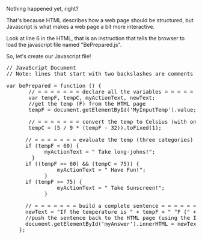 Nothing happened yet, right?

That's because HTML describes how a web page should be structured, but Javascript is what makes a web page a bit more interactive.  

Look at line 6 in the HTML, that is an instruction that tells the browser to load the javascript file named "BePrepared.js".

So, let's create our Javascript file!

<pre class="file" data-filename="BePrepared.js" data-target="replace">// JavaScript Document
// Note: lines that start with two backslashes are comments - not code!
 
var bePrepared = function () {
       // = = = = = = = declare all the variables = = = = = = = = 
       var tempF, tempC, myActionText, newText;
       //get the temp (F) from the HTML page
       tempF = document.getElementById(&#39;MyInputTemp&#39;).value;
 
       // = = = = = = = convert the temp to Celsius (with only one decimal place)
       tempC = (5 / 9 * (tempF - 32)).toFixed(1);
 
      // = = = = = = = evaluate the temp (three categories) = = = = = = =  
      if (tempF &lt; 60) {
            myActionText = &quot; Take long-johns!&quot;;
        }
      if ((tempF &gt;= 60) &amp;&amp; (tempC &lt; 75)) {
                myActionText = &quot; Have Fun!&quot;;
            }
      if (tempF &gt;= 75) {
                myActionText = &quot; Take Sunscreen!&quot;;
            }
 
      // = = = = = = = build a complete sentence = = = = = = =  
      newText = &quot;If the temperature is &quot; + tempF + &quot; &#176;F (&quot; + tempC + &quot; &#176;C): &quot; + myActionText;
      //push the sentence back to the HTML page (using the ID of the markup element: &#39;myAnswer&#39;)
      document.getElementById(&#39;myAnswer&#39;).innerHTML = newText;
    };
</pre>